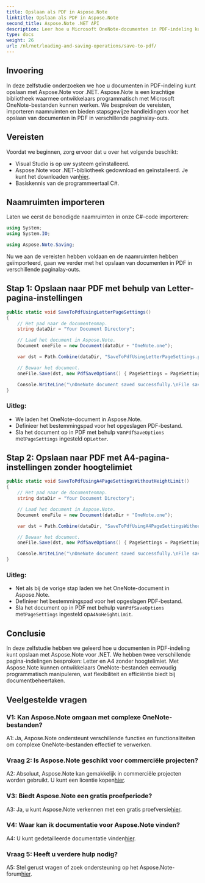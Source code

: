 ```yaml
---
title: Opslaan als PDF in Aspose.Note
linktitle: Opslaan als PDF in Aspose.Note
second_title: Aspose.Note .NET API
description: Leer hoe u Microsoft OneNote-documenten in PDF-indeling kunt opslaan met Aspose.Note voor .NET. Stapsgewijze zelfstudie met codevoorbeelden voor Letter- en A4-paginalay-outs.
type: docs
weight: 26
url: /nl/net/loading-and-saving-operations/save-to-pdf/
---
```

## Invoering

In deze zelfstudie onderzoeken we hoe u documenten in PDF-indeling kunt opslaan met Aspose.Note voor .NET. Aspose.Note is een krachtige bibliotheek waarmee ontwikkelaars programmatisch met Microsoft OneNote-bestanden kunnen werken. We bespreken de vereisten, importeren naamruimten en bieden stapsgewijze handleidingen voor het opslaan van documenten in PDF in verschillende paginalay-outs.

## Vereisten

Voordat we beginnen, zorg ervoor dat u over het volgende beschikt:

- Visual Studio is op uw systeem geïnstalleerd.
-  Aspose.Note voor .NET-bibliotheek gedownload en geïnstalleerd. Je kunt het downloaden van[hier](https://releases.aspose.com/note/net/).
- Basiskennis van de programmeertaal C#.

## Naamruimten importeren

Laten we eerst de benodigde naamruimten in onze C#-code importeren:

```csharp
using System;
using System.IO;

using Aspose.Note.Saving;
```

Nu we aan de vereisten hebben voldaan en de naamruimten hebben geïmporteerd, gaan we verder met het opslaan van documenten in PDF in verschillende paginalay-outs.

## Stap 1: Opslaan naar PDF met behulp van Letter-pagina-instellingen


```csharp
public static void SaveToPdfUsingLetterPageSettings()
{
    // Het pad naar de documentenmap.
    string dataDir = "Your Document Directory";

    // Laad het document in Aspose.Note.
    Document oneFile = new Document(dataDir + "OneNote.one");

    var dst = Path.Combine(dataDir, "SaveToPdfUsingLetterPageSettings.pdf");

    // Bewaar het document.
    oneFile.Save(dst, new PdfSaveOptions() { PageSettings = PageSettings.Letter });

    Console.WriteLine("\nOneNote document saved successfully.\nFile saved at " + dst);
}
```

### Uitleg:

- We laden het OneNote-document in Aspose.Note.
- Definieer het bestemmingspad voor het opgeslagen PDF-bestand.
-  Sla het document op in PDF met behulp van`PdfSaveOptions` met`PageSettings` ingesteld op`Letter`.

## Stap 2: Opslaan naar PDF met A4-pagina-instellingen zonder hoogtelimiet

```csharp
public static void SaveToPdfUsingA4PageSettingsWithoutHeightLimit()
{
    // Het pad naar de documentenmap.
    string dataDir = "Your Document Directory";

    // Laad het document in Aspose.Note.
    Document oneFile = new Document(dataDir + "OneNote.one");

    var dst = Path.Combine(dataDir, "SaveToPdfUsingA4PageSettingsWithoutHeightLimit.pdf");

    // Bewaar het document.
    oneFile.Save(dst, new PdfSaveOptions() { PageSettings = PageSettings.A4NoHeightLimit });

    Console.WriteLine("\nOneNote document saved successfully.\nFile saved at " + dst);
}
```

### Uitleg:

- Net als bij de vorige stap laden we het OneNote-document in Aspose.Note.
- Definieer het bestemmingspad voor het opgeslagen PDF-bestand.
-  Sla het document op in PDF met behulp van`PdfSaveOptions` met`PageSettings` ingesteld op`A4NoHeightLimit`.

## Conclusie

In deze zelfstudie hebben we geleerd hoe u documenten in PDF-indeling kunt opslaan met Aspose.Note voor .NET. We hebben twee verschillende pagina-indelingen besproken: Letter en A4 zonder hoogtelimiet. Met Aspose.Note kunnen ontwikkelaars OneNote-bestanden eenvoudig programmatisch manipuleren, wat flexibiliteit en efficiëntie biedt bij documentbeheertaken.

## Veelgestelde vragen

### V1: Kan Aspose.Note omgaan met complexe OneNote-bestanden?

A1: Ja, Aspose.Note ondersteunt verschillende functies en functionaliteiten om complexe OneNote-bestanden effectief te verwerken.

### Vraag 2: Is Aspose.Note geschikt voor commerciële projecten?

 A2: Absoluut, Aspose.Note kan gemakkelijk in commerciële projecten worden gebruikt. U kunt een licentie kopen[hier](https://purchase.aspose.com/buy).

### V3: Biedt Aspose.Note een gratis proefperiode?

 A3: Ja, u kunt Aspose.Note verkennen met een gratis proefversie[hier](https://releases.aspose.com/).

### V4: Waar kan ik documentatie voor Aspose.Note vinden?

 A4: U kunt gedetailleerde documentatie vinden[hier](https://reference.aspose.com/note/net/).

### Vraag 5: Heeft u verdere hulp nodig?

 A5: Stel gerust vragen of zoek ondersteuning op het Aspose.Note-forum[hier](https://forum.aspose.com/c/note/28).